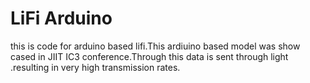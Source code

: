 # LiFi Arduino

this is code for arduino based lifi.This ardiuino based model was show cased in JIIT IC3 conference.Through this data is sent through light .resulting in very high transmission rates.
